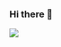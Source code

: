 ### Hi there 👋


![](https://github-profile-summary-cards.vercel.app/api/cards/profile-details?username=rougeo&theme=github) 

